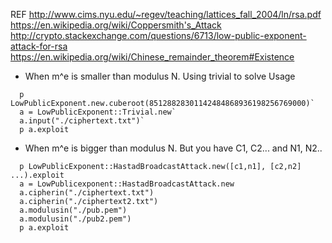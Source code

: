 REF
http://www.cims.nyu.edu/~regev/teaching/lattices_fall_2004/ln/rsa.pdf  
https://en.wikipedia.org/wiki/Coppersmith's_Attack  
http://crypto.stackexchange.com/questions/6713/low-public-exponent-attack-for-rsa  
https://en.wikipedia.org/wiki/Chinese_remainder_theorem#Existence  


* When m^e is smaller than modulus N. Using trivial to solve
Usage  
```
  p LowPublicExponent.new.cuberoot(85128828301142484868936198256769000)`  
  a = LowPublicExponent::Trivial.new`  
  a.input("./ciphertext.txt")`  
  p a.exploit

```  
* When m^e is bigger than modulus N. But you have C1, C2... and N1, N2..
```
  p LowPublicExponent::HastadBroadcastAttack.new([c1,n1], [c2,n2] ...).exploit
  a = LowPublicexponent::HastadBroadcastAttack.new
  a.cipherin("./ciphertext.txt")
  a.cipherin("./ciphertext2.txt")
  a.modulusin("./pub.pem")
  a.modulusin("./pub2.pem")
  p a.exploit
```
